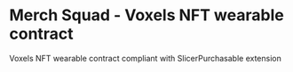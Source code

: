 # Merch Squad - Voxels NFT wearable contract

Voxels NFT wearable contract compliant with SlicerPurchasable extension
